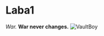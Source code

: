 # Laba1
_War._ **War never changes.**
![VaultBoy](https://github.com/m3lobin/Laba1/assets/129059919/5c179f21-8d13-46bd-9445-17e659d47a61)
